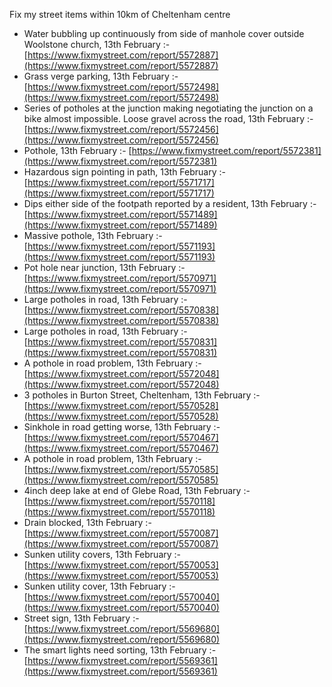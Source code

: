 Fix my street items within 10km of Cheltenham centre

<!-- fix_marker starts -->

- Water bubbling up continuously from side of manhole cover outside Woolstone church, 13th February :- [https://www.fixmystreet.com/report/5572887](https://www.fixmystreet.com/report/5572887)
- Grass verge parking, 13th February :- [https://www.fixmystreet.com/report/5572498](https://www.fixmystreet.com/report/5572498)
- Series of potholes at the junction making negotiating the junction on a bike almost impossible. Loose gravel across the road, 13th February :- [https://www.fixmystreet.com/report/5572456](https://www.fixmystreet.com/report/5572456)
- Pothole, 13th February :- [https://www.fixmystreet.com/report/5572381](https://www.fixmystreet.com/report/5572381)
- Hazardous sign pointing in path, 13th February :- [https://www.fixmystreet.com/report/5571717](https://www.fixmystreet.com/report/5571717)
- Dips either side of the footpath reported by a resident, 13th February :- [https://www.fixmystreet.com/report/5571489](https://www.fixmystreet.com/report/5571489)
- Massive pothole, 13th February :- [https://www.fixmystreet.com/report/5571193](https://www.fixmystreet.com/report/5571193)
- Pot hole near junction, 13th February :- [https://www.fixmystreet.com/report/5570971](https://www.fixmystreet.com/report/5570971)
- Large potholes in road, 13th February :- [https://www.fixmystreet.com/report/5570838](https://www.fixmystreet.com/report/5570838)
- Large potholes in road, 13th February :- [https://www.fixmystreet.com/report/5570831](https://www.fixmystreet.com/report/5570831)
- A pothole in road problem, 13th February :- [https://www.fixmystreet.com/report/5572048](https://www.fixmystreet.com/report/5572048)
- 3 potholes in Burton Street, Cheltenham, 13th February :- [https://www.fixmystreet.com/report/5570528](https://www.fixmystreet.com/report/5570528)
- Sinkhole in road getting worse, 13th February :- [https://www.fixmystreet.com/report/5570467](https://www.fixmystreet.com/report/5570467)
- A pothole in road problem, 13th February :- [https://www.fixmystreet.com/report/5570585](https://www.fixmystreet.com/report/5570585)
- 4inch deep lake at end of Glebe Road, 13th February :- [https://www.fixmystreet.com/report/5570118](https://www.fixmystreet.com/report/5570118)
- Drain blocked, 13th February :- [https://www.fixmystreet.com/report/5570087](https://www.fixmystreet.com/report/5570087)
- Sunken utility covers, 13th February :- [https://www.fixmystreet.com/report/5570053](https://www.fixmystreet.com/report/5570053)
- Sunken utility cover, 13th February :- [https://www.fixmystreet.com/report/5570040](https://www.fixmystreet.com/report/5570040)
- Street sign, 13th February :- [https://www.fixmystreet.com/report/5569680](https://www.fixmystreet.com/report/5569680)
- The smart lights need sorting, 13th February :- [https://www.fixmystreet.com/report/5569361](https://www.fixmystreet.com/report/5569361)

<!-- fix_marker ends -->